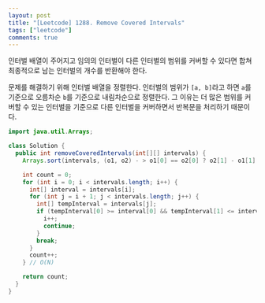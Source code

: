 ```yaml
---
layout: post
title: "[Leetcode] 1288. Remove Covered Intervals"
tags: ["leetcode"]
comments: true
---
```


인터벌 배열이 주어지고 임의의 인터벌이 다른 인터벌의 범위를 커버할 수 있다면 합쳐 최종적으로 남는 인터벌의 개수를 반환해야 한다.

문제를 해결하기 위해 인터벌 배열을 정렬한다. 인터벌의 범위가 `[a, b]`라고 하면 `a`를 기준으로 오름차순 `b`를 기준으로 내림차순으로 정렬한다. 그 이유는 더 많은 범위를 커버할 수 있는 인터벌을 기준으로 다른 인터벌을 커버하면서 반복문을 처리하기 때문이다.

```java
import java.util.Arrays;

class Solution {
  public int removeCoveredIntervals(int[][] intervals) {
    Arrays.sort(intervals, (o1, o2) - > o1[0] == o2[0] ? o2[1] - o1[1] : o1[0] - o2[0]); // O(NlogN)

    int count = 0;
    for (int i = 0; i < intervals.length; i++) {
      int[] interval = intervals[i];
      for (int j = i + 1; j < intervals.length; j++) {
        int[] tempInterval = intervals[j];
        if (tempInterval[0] >= interval[0] && tempInterval[1] <= interval[1]) {
          i++;
          continue;
        }
        break;
      }
      count++;
    } // O(N)

    return count;
  }
}
```
